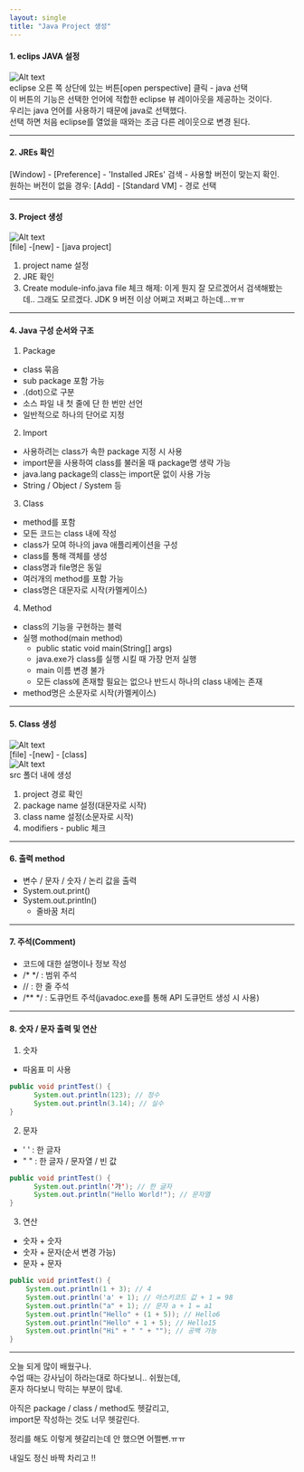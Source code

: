 ```yaml
---
layout: single
title: "Java Project 생성"
---
```

#### 1. eclips JAVA 설정
![Alt text](/assets/images/create_java_project01.png)   
eclipse 오른 쪽 상단에 있는 버튼[open perspective] 클릭 - java 선택   
이 버튼의 기능은 선택한 언어에 적합한 eclipse 뷰 레이아웃을 제공하는 것이다.   
우리는 java 언어를 사용하기 때문에 java로 선택했다.   
선택 하면 처음 eclipse를 열었을 때와는 조금 다른 레이웃으로 변경 된다.   
* * *
#### 2. JREs 확인
[Window] - [Preference] - 'Installed JREs' 검색 - 사용할 버전이 맞는지 확인.   
원하는 버전이 없을 경우: [Add] - [Standard VM] - 경로 선택   
* * *
#### 3. Project 생성
![Alt text](/assets/images/create_java_project02.png)   
[file] -[new] - [java project]   
1) project name 설정   
2) JRE 확인   
3) Create module-info.java file 체크 해제: 이게 뭔지 잘 모르겠어서 검색해봤는데.. 그래도 모르겠다. JDK 9 버전 이상 어쩌고 저쩌고 하는데...ㅠㅠ   

* * *

#### 4. Java 구성 순서와 구조
1) Package   
* class 묶음   
* sub package 포함 가능   
* .(dot)으로 구분   
* 소스 파일 내 첫 줄에 단 한 번만 선언   
* 일반적으로 하나의 단어로 지정   
   
2) Import   
* 사용하려는 class가 속한 package 지정 시 사용   
* import문을 사용하여 class를 불러올 때 package명 생략 가능   
* java.lang package의 class는 import문 없이 사용 가능   
*  String / Object / System 등   
   
3) Class   
* method를 포함   
* 모든 코드는 class 내에 작성   
* class가 모여 하나의 java 애플리케이션을 구성   
* class를 통해 객체를 생성   
* class명과 file명은 동일   
* 여러개의 method를 포함 가능   
* class명은 대문자로 시작(카멜케이스)   
   
4) Method   
* class의 기능을 구현하는 블럭   
* 실행 mothod(main method)   
  * public static void main(String[] args)   
  * java.exe가 class를 실행 시킬 때 가장 먼저 실행   
  * main 이름 변경 불가   
  * 모든 class에 존재할 필요는 없으나 반드시 하나의 class 내에는 존재   
* method명은 소문자로 시작(카멜케이스)   
   
***
#### 5. Class 생성
![Alt text](/assets/images/create_java_project03.png)    
[file] -[new] - [class]   
![Alt text](/assets/images/create_java_project04.png)    
src 폴더 내에 생성   
1) project 경로 확인   
2) package name 설정(대문자로 시작)   
3) class name 설정(소문자로 시작)   
4) modifiers - public 체크   
   
***
#### 6. 출력 method
* 변수 / 문자 / 숫자 / 논리 값을 출력   
* System.out.print()   
* System.out.println()   
  * 줄바꿈 처리   
   
***
#### 7. 주석(Comment)   
* 코드에 대한 설명이나 정보 작성   
* /* */ : 범위 주석   
* // : 한 줄 주석   
* /** */ : 도큐먼트 주석(javadoc.exe를 통해 API 도큐먼트 생성 시 사용)   
   
***
#### 8. 숫자 / 문자 출력 및 연산
1) 숫자   
  - 따옴표 미 사용
```java
public void printTest() {
      System.out.println(123); // 정수
      System.out.println(3.14); // 실수
}
```   
   
2) 문자
  - ' ' : 한 글자   
  - " " : 한 글자 / 문자열 / 빈 값   
```java
public void printTest() {
      System.out.println('가'); // 한 글자
      System.out.println("Hello World!"); // 문자열
}
```   
   
3) 연산
* 숫자 + 숫자   
* 숫자 + 문자(순서 변경 가능)   
* 문자 + 문자   
```java
public void printTest() {
    System.out.println(1 + 3); // 4
    System.out.println('a' + 1); // 아스키코드 값 + 1 = 98
    System.out.println("a" + 1); // 문자 a + 1 = a1
    System.out.println("Hello" + (1 + 5)); // Hello6
    System.out.println("Hello" + 1 + 5); // Hello15
    System.out.println("Hi" + " " + ""); // 공백 가능
}
```   
***
   


오늘 되게 많이 배웠구나.   
수업 때는 강사님이 하라는대로 하다보니.. 쉬웠는데,   
혼자 하다보니 막히는 부분이 많네.   
   
아직은 package / class / method도 헷갈리고,   
import문 작성하는 것도 너무 헷갈린다.   
   
정리를 해도 이렇게 헷갈리는데 안 했으면 어쩔뻔.ㅠㅠ   
    
   
내일도 정신 바짝 차리고 !!   
   
      
         
